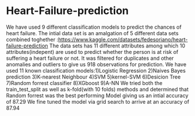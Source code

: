 # Heart-Failure-prediction
We have used 9 different classification models to predict the chances of heart failure.
The intial data set is an amalgation of 5 different data sets combined toghether :https://www.kaggle.com/datasets/fedesoriano/heart-failure-prediction
The data sets has 11 different attributes among which 10 attributes(indepent) are used to predict whether the person is at risk of suffering a heart failure or not.
It was filtered for duplicates and other anomalies and outliers to give us 918 observations for prediction.
We have used 11 known classification models:1)Logistic Regression 2)Naives Bayes prediction 3)K-nearest Neighbour
4)SVM 5)kernel-SVM 6)Desicion Tree 7)Random forrest classifier 8)XGboost 9)A-NN
We tried both the train_test_split as well as k-fold(with 10 folds) methods and determined that Random forrest was the best performing Model giving us an intial accuracy of 87.29
We fine tuned the model via grid search to arrive at an accuracy of 87.94
